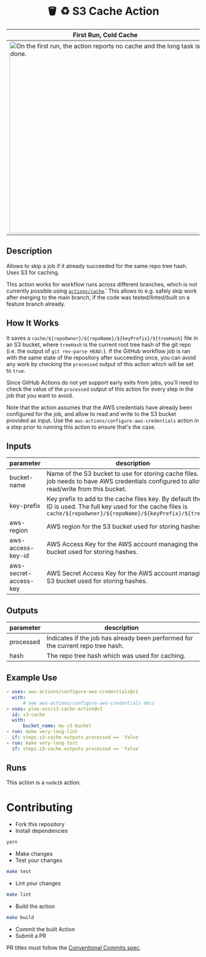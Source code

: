 <h1 align="center">
  🪣 ♻️ S3 Cache Action
</h1>

| First Run, Cold Cache                                                                                                                                                                                       | Next Run, Cache Hit                                                                                                                                                                                            |
| ----------------------------------------------------------------------------------------------------------------------------------------------------------------------------------------------------------- | -------------------------------------------------------------------------------------------------------------------------------------------------------------------------------------------------------------- |
| <img width="500" alt="On the first run, the action reports no cache and the long task is done." src="https://user-images.githubusercontent.com/4643658/180269047-417226dd-ce8f-41a6-92ee-e6ed7d279cb6.png"> | <img width="500" alt="On the next run, the action reports cache hit, and the long task is skipped" src="https://user-images.githubusercontent.com/4643658/180269038-9f896490-619f-4fd8-b801-af01b62b1981.png"> |

<!-- action-docs-description -->
## Description

Allows to skip a job if it already succeeded for the same repo tree hash. Uses S3 for caching.


<!-- action-docs-description -->

This action works for workflow runs across different branches, which is not currently possible using
[`actions/cache`](https://github.com/actions/cache).' This allows to e.g. safely skip work after
merging to the main branch, if the code was tested/linted/built on a feature branch already.

## How It Works

It saves a `cache/${repoOwner}/${repoName}/${keyPrefix}/${treeHash}` file in an S3 bucket, where
`treeHash` is the current root tree hash of the git repo (i.e. the output of `git rev-parse HEAD:`).
If the GitHub workflow job is ran with the same state of the repository after succeeding once, you
can avoid any work by checking the `processed` output of this action which will be set to `true`.

Since GitHub Actions do not yet support early exits from jobs, you'll need to check the value of the
`processed` output of this action for every step in the job that you want to avoid.

Note that the action assumes that the AWS credentials have already been configured for the job, and
allow to read and write to the S3 bucket provided as input. Use the
`aws-actions/configure-aws-credentials` action in a step prior to running this action to ensure
that's the case.

<!-- action-docs-inputs -->
## Inputs

| parameter | description | required | default |
| - | - | - | - |
| bucket-name | Name of the S3 bucket to use for storing cache files. The job needs to have AWS credentials configured to allow read/write from this bucket. | `true` |  |
| key-prefix | Key prefix to add to the cache files key. By default the job ID is used. The full key used for the cache files is `cache/${repoOwner}/${repoName}/${keyPrefix}/${treeHash}` | `false` | ${{ github.job }} |
| aws-region | AWS region for the S3 bucket used for storing hashes. | `false` | ${{ env.AWS_REGION }} |
| aws-access-key-id | AWS Access Key for the AWS account managing the S3 bucket used for storing hashes. | `false` | ${{ env.AWS_ACCESS_KEY_ID }} |
| aws-secret-access-key | AWS Secret Access Key for the AWS account managing the S3 bucket used for storing hashes. | `false` | ${{ env.AWS_SECRET_ACCESS_KEY }} |



<!-- action-docs-inputs -->

<!-- action-docs-outputs -->
## Outputs

| parameter | description |
| - | - |
| processed | Indicates if the job has already been performed for the current repo tree hash. |
| hash | The repo tree hash which was used for caching. |



<!-- action-docs-outputs -->

## Example Use

```yaml
- uses: aws-actions/configure-aws-credentials@v1
  with:
      # See aws-actions/configure-aws-credentials docs
- uses: pleo-oss/s3-cache-action@v1
  id: s3-cache
  with:
      bucket_name: my-s3-bucket
- run: make very-long-lint
  if: steps.s3-cache.outputs.processed == 'false'
- run: make very-long-test
  if: steps.s3-cache.outputs.processed == 'false'
```

<!-- action-docs-runs -->
## Runs

This action is a `node16` action.


<!-- action-docs-runs -->

# Contributing

-   Fork this repository
-   Install dependencies

```sh
yarn
```

-   Make changes
-   Test your changes

```sh
make test
```

-   Lint your changes

```sh
make lint
```

-   Build the action

```sh
make build
```

-   Commit the built Action
-   Submit a PR

PR titles must follow the
[Conventional Commits spec](https://www.conventionalcommits.org/en/v1.0.0/).
